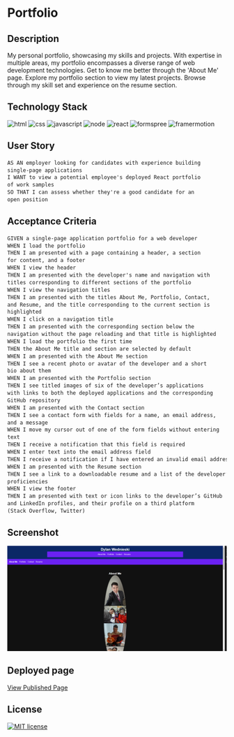 # Portfolio

## Description

My personal portfolio, showcasing my skills and projects. With expertise in multiple areas, my portfolio encompasses a diverse range of web development technologies. Get to know me better through the 'About Me' page. Explore my portfolio section to view my latest projects. Browse through my skill set and experience on the resume section. 

## Technology Stack

![html](https://img.shields.io/badge/-HTML5-61DAFB?color=red&style=flat)
![css](https://img.shields.io/badge/-CSS-61DAFB?color=orange&style=flat)
![javascript](https://img.shields.io/badge/-JavaScript-61DAFB?color=yellow&style=flat)
![node](https://img.shields.io/badge/-Node.js-61DAFB?color=green&style=flat)
![react](https://img.shields.io/badge/-React-61DAFB?color=blue&style=flat)
![formspree](https://img.shields.io/badge/-FormSpree-61DAFB?color=purple&style=flat)
![framermotion](https://img.shields.io/badge/-FramerMotion-61DAFB?color=red&style=flat)

## User Story

```md
AS AN employer looking for candidates with experience building  
single-page applications
I WANT to view a potential employee's deployed React portfolio  
of work samples
SO THAT I can assess whether they're a good candidate for an  
open position
```

## Acceptance Criteria

```md
GIVEN a single-page application portfolio for a web developer
WHEN I load the portfolio
THEN I am presented with a page containing a header, a section  
for content, and a footer
WHEN I view the header
THEN I am presented with the developer's name and navigation with  
titles corresponding to different sections of the portfolio
WHEN I view the navigation titles
THEN I am presented with the titles About Me, Portfolio, Contact,  
and Resume, and the title corresponding to the current section is  
highlighted
WHEN I click on a navigation title
THEN I am presented with the corresponding section below the  
navigation without the page reloading and that title is highlighted
WHEN I load the portfolio the first time
THEN the About Me title and section are selected by default
WHEN I am presented with the About Me section
THEN I see a recent photo or avatar of the developer and a short  
bio about them
WHEN I am presented with the Portfolio section
THEN I see titled images of six of the developer’s applications  
with links to both the deployed applications and the corresponding  
GitHub repository
WHEN I am presented with the Contact section
THEN I see a contact form with fields for a name, an email address,  
and a message
WHEN I move my cursor out of one of the form fields without entering  
text
THEN I receive a notification that this field is required
WHEN I enter text into the email address field
THEN I receive a notification if I have entered an invalid email address
WHEN I am presented with the Resume section
THEN I see a link to a downloadable resume and a list of the developer’s  
proficiencies
WHEN I view the footer
THEN I am presented with text or icon links to the developer’s GitHub  
and LinkedIn profiles, and their profile on a third platform  
(Stack Overflow, Twitter)
```

## Screenshot

![portfolioScreenshot](./src/assets/images/finished-product.png)


## Deployed page

[View Published Page](https://iam3dski.github.io/react-portfolio/)

## License

[![MIT license](https://img.shields.io/badge/License-MIT-purple.svg)](https://lbesson.mit-license.org/)